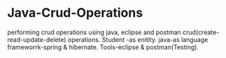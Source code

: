 # Java-Crud-Operations
performing crud operations using java, eclipse and postman
crud(create-read-update-delete) operations.
Student -as enitity.
java-as language
frameworrk-spring & hibernate.
Tools-eclipse & postman(Testing).
